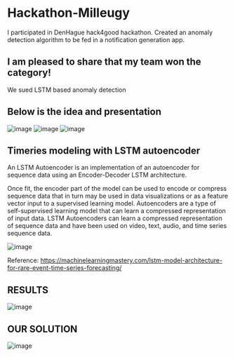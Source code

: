 # Hackathon-Milleugy
I participated in DenHague hack4good hackathon. Created an anomaly detection algorithm to be fed in a notification generation app.
## I am pleased to share that my team won the category!
We sued LSTM based anomaly detection
## Below is the idea and presentation
![image](https://user-images.githubusercontent.com/61543022/121519667-46154600-c9f2-11eb-9821-8781d0b11029.png)
![image](https://user-images.githubusercontent.com/61543022/121521133-fafc3280-c9f3-11eb-891a-e0794d13961d.png)
![image](https://user-images.githubusercontent.com/61543022/121521162-03ed0400-c9f4-11eb-9349-aeda1971dc8b.png)

## Timeries modeling with LSTM autoencoder
An LSTM Autoencoder is an implementation of an autoencoder for sequence data using an Encoder-Decoder LSTM architecture.

Once fit, the encoder part of the model can be used to encode or compress sequence data that in turn may be used in data visualizations or as a feature vector input to a supervised learning model.
Autoencoders are a type of self-supervised learning model that can learn a compressed representation of input data.
LSTM Autoencoders can learn a compressed representation of sequence data and have been used on video, text, audio, and time series sequence data.

![image](https://user-images.githubusercontent.com/61543022/121521919-e40a1000-c9f4-11eb-86d2-a43de8795ff3.png)

 Reference: https://machinelearningmastery.com/lstm-model-architecture-for-rare-event-time-series-forecasting/
 
## RESULTS
![image](https://user-images.githubusercontent.com/61543022/121521475-68a85e80-c9f4-11eb-9c7e-e6343ac2e148.png)

## OUR SOLUTION

![image](https://user-images.githubusercontent.com/61543022/121527046-49accb00-c9fa-11eb-84b8-b92358873f08.png)
